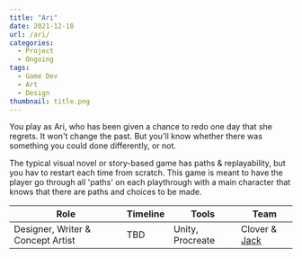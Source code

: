 ```yaml
---
title: "Ari"
date: 2021-12-18
url: /ari/
categories: 
  - Project
  - Ongoing
tags:
  - Game Dev
  - Art
  - Design
thumbnail: title.png
---
```



You play as Ari, who has been given a chance to redo one day that she regrets. It won't change the past. But you'll know whether there was something you could done differently, or not.
	
The typical visual novel or story-based game has paths & replayability, but you hav	to restart each time from scratch. This game is meant to have the player go through all 'paths' on each playthrough with a main character that knows that there are paths and choices to be made.

| Role      | Timeline | Tools  |  Team   |
| --------  | -------- | ------ | ------- |
| Designer, Writer & Concept Artist | TBD | Unity, Procreate| Clover & [Jack](https://www.jackburkhardt.com)       |



